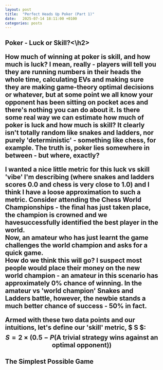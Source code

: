 ```yaml
---
layout: post
title:  "Perfect Heads Up Poker (Part 1)"
date:   2025-07-14 18:11:00 +0100
categories: posts
---
```


<h2>Poker - Luck or Skill?<\h2>

How much of winning at poker is skill, and how much is luck? 
I mean, really - players will tell you they are running numbers in their heads the whole time, calculating EVs and making sure they are making game-theory optimal decisions or whatever, but at some point we all know your opponent has been sitting on pocket aces and there's nothing you can do about it.
Is there some real way we can estimate how much of poker is luck and how much is skill?
It clearly isn't totally random like snakes and ladders, nor purely 'deterministic' - something like chess, for example.
The truth is, poker lies somewhere in between - but where, **exactly**?

I wanted a nice little metric for this luck vs skill 'vibe' I'm describing (where snakes and ladders scores 0.0 and chess is very close to 1.0) and I think I have a loose approximation to such a metric.
Consider attending the Chess World Championships - the final has just taken place, the champion is crowned and we havesuccessfully identified the best player in the world.  
Now, an amateur who has just learnt the game challenges the world champion and asks for a quick game.  
How do we think this will go?
I suspect most people would place their money on the new world champion - an amateur in this scenario has approximately 0% chance of winning.
In the amateur vs 'world champion' Snakes and Ladders battle, however, the newbie stands a much better chance of success - 50% in fact.

Armed with these two data points and our intuitions, let's define our 'skill' metric, $ S $:
$$
S = 2 \times ( 0.5 - P(\text{A trivial strategy wins against an optimal opponent}) )
$$

<h2> The Simplest Possible Game </h2>



